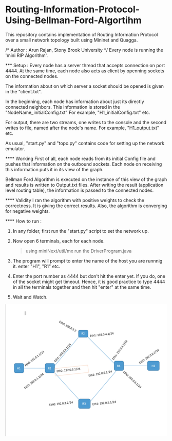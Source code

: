 # Routing-Information-Protocol-Using-Bellman-Ford-Algortihm
This repository contains implementation of Routing Information Protocol over a small network topology built using Mininet and Quagga.


/*
Author : Arun Rajan, Stony Brook University
*/
Every node is running the 'mini RIP Algorithm'.

***  Setup :
Every node has a server thread that accepts connection on port 4444. At the same time, each node also acts as client by openning sockets on the connected nodes.

The information about on which server a socket should be opened is given in the "client.txt". 

In the beginning, each node has information about just its directly connected neighbors. This information is stored in the "NodeName_initialConfig.txt"
For example, "H1_initialConfig.txt" etc.

For output, there are two streams, one writes to the console and the second writes to file, named after the node's name. For example, "H1_output.txt" etc.


As usual, "start.py" and "topo.py" contains code for setting up the network emulator.


**** Working 
First of all, each node reads from its initial Config file and pushes that information on the outbound sockets. Each node on receiving this information puts it in its view of the graph. 

Bellman Ford Algorithm is executed on the instance of this view of the graph and results is written to Output.txt files.
After writing the result (application level routing table), the information is passed to the connected nodes.




**** Validity 
I ran the algorithm with positive weights to check the correctness. It is giving the correct results. Also, the algorithm is converging for negative weights.


**** How to run :
1. In any folder, first run the "start.py" script to set the network up.
2. Now open 6 terminals, each for each node. 
	>using miniNext/util/mx run the DriverProgram.java
3. The program will prompt to enter the name of the host you are runnnig it.
	enter "H1", "R1" etc.
4. Enter the port number as 4444 but don't hit the enter yet. If you do, one of the socket might get timeout. Hence, it is good practice to type 4444 in all the terminals together and then hit "enter" at the same time.

5. Wait and Watch. 


![Alt text](TopologyScreenShot.png?raw=true "Optional Title")







